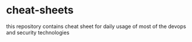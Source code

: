 # cheat-sheets
this repository contains cheat sheet for daily usage of most of the devops and security technologies
